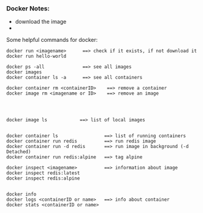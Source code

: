 ### Docker Notes:
- download the image
- 

<!-- you must use sudo for linux -->


Some helpful commands for docker:
```
docker run <imagename>      ==> check if it exists, if not download it
docker run hello-world

docker ps -all              ==> see all images
docker images   
docker container ls -a      ==> see all containers  

docker container rm <containerID>    ==> remove a container
docker image rm <imagename or ID>    ==> remove an image




docker image ls            ==> list of local images


docker container ls                 ==> list of running containers
docker container run redis          ==> run redis image
docker container run -d redis       ==> run image in background (-d Detached)
docker container run redis:alpine   ==> tag alpine

docker inspect <imagename>          ==> information about image
docker inspect redis:latest
docker inspect redis:alpine


docker info
docker logs <containerID or name>   ==> info about container
docker stats <containerID or name>

```



<!-- https://www.freecodecamp.org/news/github-flavored-markdown-syntax-examples/ -->